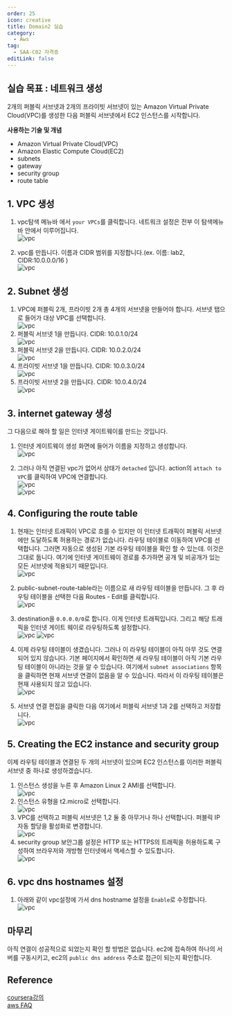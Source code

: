 ```yaml
---
order: 25
icon: creative
title: Domain2 실습
category: 
  - Aws
tag: 
  - SAA-C02 자격증
editLink: false
---
```


## 실습 목표 : 네트워크 생성

 2개의 퍼블릭 서브넷과 2개의 프라이빗 서브넷이 있는 Amazon Virtual Private Cloud(VPC)를 생성한 다음 퍼블릭 서브넷에서 EC2 인스턴스를 시작합니다.

**사용하는 기술 및 개념**
* Amazon Virtual Private Cloud(VPC)
* Amazon Elastic Compute Cloud(EC2)
* subnets
* gateway
* security group
* route table

## 1. VPC 생성
1. vpc탐색 메뉴바 에서 `your VPCs`를 클릭합니다. 네트워크 설정은 전부 이 탐색메뉴바 안에서 이루어집니다.  
![vpc](./img/domain2/99.png)

2. vpc를 만듭니다. 이름과 CIDR 범위를 지정합니다.(ex. 이름: lab2, CIDR:10.0.0.0/16 )    
![vpc](./img/domain2/1.png)

## 2. Subnet 생성
1. VPC에 퍼블릭 2개, 프라이빗 2개 총 4개의 서브넷을 만들어야 합니다. 서브넷 탭으로 들어가 대상 VPC를 선택합니다.   
![vpc](./img/domain2/2.png) 
2. 퍼블릭 서브넷 1을 만듭니다. CIDR: 10.0.1.0/24  
![vpc](./img/domain2/3.png)
2. 퍼블릭 서브넷 2을 만듭니다. CIDR: 10.0.2.0/24  
![vpc](./img/domain2/4.png)
2. 프라이빗 서브넷 1을 만듭니다. CIDR: 10.0.3.0/24  
![vpc](./img/domain2/5.png)
2. 프라이빗 서브넷 2을 만듭니다. CIDR: 10.0.4.0/24  
![vpc](./img/domain2/6.png)

## 3. internet gateway 생성
그 다음으로 해야 할 일은 인터넷 게이트웨이를 만드는 것입니다. 
1. 인터넷 게이트웨이 생성 화면에 들어가 이름을 지정하고 생성합니다.   
![vpc](./img/domain2/7.png)

2. 그러나 아직 연결된 vpc가 없어서 상태가 `detached` 입니다. action의 `attach to VPC`를 클릭하여 VPC에 연결합니다.  
![vpc](./img/domain2/8.png)  
![vpc](./img/domain2/9.png)

## 4. Configuring the route table
1. 현재는 인터넷 트래픽이 VPC로 흐를 수 있지만 이 인터넷 트래픽이 퍼블릭 서브넷에만 도달하도록 허용하는 경로가 없습니다. 라우팅 테이블로 이동하여 VPC를 선택합니다. 그러면 자동으로 생성된 기본 라우팅 테이블을 확인 할 수 있는데. 이것은 그대로 둡니다. 여기에 인터넷 게이트웨이 경로를 추가하면 공개 및 비공개가 있는 모든 서브넷에 적용되기 때문입니다.   
![vpc](./img/domain2/12.png)

2. public-subnet-route-table라는 이름으로 새 라우팅 테이블을 만듭니다. 그 후 라우팅 테이블을 선택한 다음 Routes - Edit를 클릭합니다.   
![vpc](./img/domain2/13.png)

3. destination을 `0.0.0.0/0`로 합니다. 이게 인터넷 트래픽입니다. 그리고 해당 트래픽을 인터넷 게이트 웨이로 라우팅하도록 설정합니다.   
![vpc](./img/domain2/14.png)
![vpc](./img/domain2/15.png)


4. 이제 라우팅 테이블이 생겼습니다. 그러나 이 라우팅 테이블이 아직 아무 것도 연결되어 있지 않습니다.  기본 페이지에서 확인하면 새 라우팅 테이블이 아직 기본 라우팅 테이블이 아니라는 것을 알 수 있습니다. 
여기에서 `subnet associations` 항목을 클릭하면 현재 서브넷 연결이 없음을 알 수 있습니다. 따라서 이 라우팅 테이블은 현재 사용되지 않고 있습니다.   
![vpc](./img/domain2/16.png)

5. 서브넷 연결 편집을 클릭한 다음 여기에서 퍼블릭 서브넷 1과 2를 선택하고 저장합니다.  
![vpc](./img/domain2/18.png) 

## 5. Creating the EC2 instance and security group
이제 라우팅 테이블과 연결된 두 개의 서브넷이 있으며 EC2 인스턴스를 이러한 퍼블릭 서브넷 중 하나로 생성하겠습니다.
1.  인스턴스 생성을 누른 후 Amazon Linux 2 AMI를 선택합니다.  
![vpc](./img/domain2/20.png)
2.  인스턴스 유형을 t2.micro로 선택합니다.  
![vpc](./img/domain2/21.png)  
3. VPC를 선택하고 퍼블릭 서브넷은 1,2 둘 중 아무거나 하나 선택합니다. 퍼블릭 IP 자동 할당을 활성화로 변경합니다.  
![vpc](./img/domain2/22.png)  
4. security group 보안그룹 설정은  HTTP 또는 HTTPS의 트래픽을 허용하도록 구성하여 브라우저와 개방형 인터넷에서 액세스할 수 있도합니다.  
![vpc](./img/domain2/23.png)


## 6. vpc dns hostnames 설정 
1. 아래와 같이 vpc설정에 가서 dns hostname 설정을 `Enable`로 수정합니다.
![vpc](./img/domain2/28.png)


## 마무리
아직 연결이 성공적으로 되었는지 확인 할 방법은 없습니다. ec2에 접속하여 하나의 서버를 구동시키고,
ec2의 `public dns address` 주소로 접근이 되는지 확인합니다.

## Reference

[coursera강의](https://www.coursera.org/learn/aws-certified-solutions-architect-associate)  
[aws FAQ](https://aws.amazon.com/ko/faqs/)